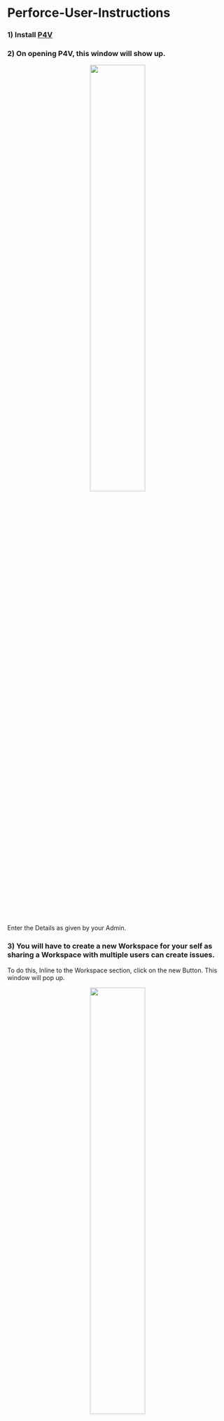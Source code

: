 # Perforce-User-Instructions

### 1) Install [P4V](https://www.perforce.com/products/helix-core-apps/helix-visual-client-p4v)

### 2) On opening P4V, this window will show up.

<p align="center">
  <img src="https://user-images.githubusercontent.com/65004578/177272559-e8777425-a0e9-4395-add0-29527b09ab63.png" width=50% height=50%>
</p>

Enter the Details as given by your Admin.

### 3) You will have to create a new Workspace for your self as sharing a Workspace with multiple users can create issues.
To do this, Inline to the Workspace section, click on the new Button. This window will pop up.

<p align="center">
  <img src="https://user-images.githubusercontent.com/65004578/177273127-7b0d443d-cda8-4aeb-a7b3-eb51853c66ac.png" width=50% height=50%>
</p>

The 2 Checkboxes may or may not be there. If they are available make sure to enable both of them.

For your Workspace name Follow the naming convention of your Organization

For those in the MIT Gaming Club use this naming Convention: UserName_Dev

Leave the Workspace root as is

Choose the Stream Assigned For you (MIT Gaming Club members select the Dev Stream)

### 4) In the top left corner, Click on the Advanced Tab. The window should now change to this: 

<p align="center">
  <img src="https://user-images.githubusercontent.com/65004578/177274267-111f528a-19b9-4a1e-be73-f899a29f31e6.png" width=50% height=50%>
</p>

Enable Rmdir

Change 'On Submit' to 'Revert Unchanged Files'

Hit OK

### 4.5) Go to your Terminal and Enter this Command to get the P4Ignore file working properly.(This has to be done by all users)
```
p4 set P4IGNORE=.p4ignore
```

### 5) When you open P4V now, it should look similar to this: 

<p align="center">
  <img src="https://user-images.githubusercontent.com/65004578/177275940-922792c0-a171-45d2-9131-0b061ac42af6.png" width=75% height=75%>
</p>

Go to the Workspace tab, Select the Folder and then click on the "Get Latest" Icon to ensure that you get the latest project files.

<p align="center">
  <img src="https://user-images.githubusercontent.com/65004578/177276235-eead9331-e740-4117-af17-124a6ee2e839.png" width=90% height=90%>
</p>

### 6) (Optional for those in the Blender Dept) From this point on, You can follow along this [Video](https://youtu.be/7PRo8gK6SNM)
 
 This will show you how to connect to the server through UE5 and some of the other basic ways to use Helix Core. The Steps in the video will only work for the project you have in your workspace.
 
 You can open the project by double clicking on .uproject file in your workspace.
 (Club Members may get an error saying that you don't have a plugin installed. This plugin is not needed so click 'Yes' to continue.
